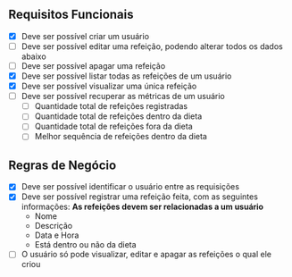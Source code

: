 ## Requisitos Funcionais

- [x] Deve ser possível criar um usuário
- [ ] Deve ser possível editar uma refeição, podendo alterar todos os dados abaixo
- [ ] Deve ser possível apagar uma refeição
- [x] Deve ser possível listar todas as refeições de um usuário
- [x] Deve ser possível visualizar uma única refeição
- [ ] Deve ser possível recuperar as métricas de um usuário
    - [ ] Quantidade total de refeições registradas
    - [ ] Quantidade total de refeições dentro da dieta
    - [ ] Quantidade total de refeições fora da dieta
    - [ ] Melhor sequência de refeições dentro da dieta

## Regras de Negócio

- [x] Deve ser possível identificar o usuário entre as requisições
- [x] Deve ser possível registrar uma refeição feita, com as seguintes informações:
      __As refeições devem ser relacionadas a um usuário__
    - Nome
    - Descrição
    - Data e Hora
    - Está dentro ou não da dieta
- [ ] O usuário só pode visualizar, editar e apagar as refeições o qual ele criou